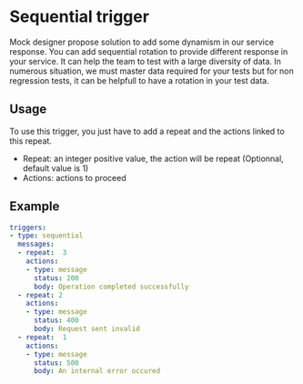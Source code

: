 # Sequential trigger

Mock designer propose solution to add some dynamism in our service response.
You can add sequential rotation to provide different response in your service.
It can help the team to test with a large diversity of data.
In numerous situation, we must master data required for your tests but for non regression tests, it can be helpfull to have a rotation in your test data.

## Usage

To use this trigger, you just have to add a repeat and the actions linked to this repeat.
* Repeat: an integer positive value, the action will be repeat (Optionnal, default value is 1)
* Actions: actions to proceed

## Example

```yaml
triggers:
- type: sequential
  messages:
  - repeat:  3
    actions:
    - type: message
      status: 200
      body: Operation completed successfully
  - repeat: 2
    actions:
    - type: message
      status: 400
      body: Request sent invalid
  - repeat:  1
    actions:
    - type: message
      status: 500
      body: An internal error occured
```
